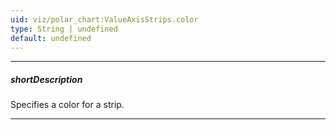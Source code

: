 ```yaml
---
uid: viz/polar_chart:ValueAxisStrips.color
type: String | undefined
default: undefined
---
```

---
##### shortDescription
Specifies a color for a strip.

---
